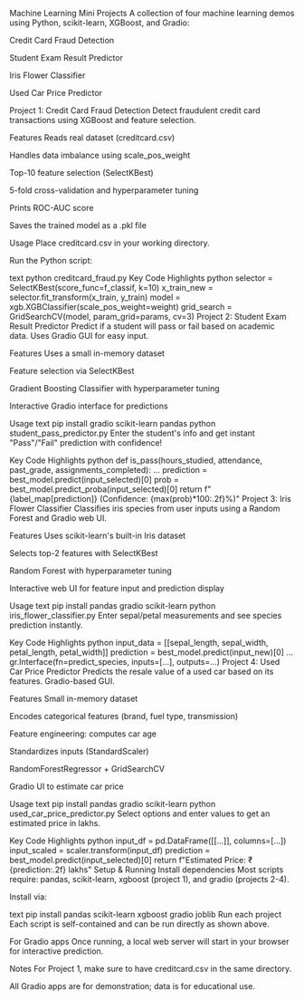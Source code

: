 Machine Learning Mini Projects
A collection of four machine learning demos using Python, scikit-learn, XGBoost, and Gradio:

Credit Card Fraud Detection

Student Exam Result Predictor

Iris Flower Classifier

Used Car Price Predictor

Project 1: Credit Card Fraud Detection
Detect fraudulent credit card transactions using XGBoost and feature selection.

Features
Reads real dataset (creditcard.csv)

Handles data imbalance using scale_pos_weight

Top-10 feature selection (SelectKBest)

5-fold cross-validation and hyperparameter tuning

Prints ROC-AUC score

Saves the trained model as a .pkl file

Usage
Place creditcard.csv in your working directory.

Run the Python script:

text
python creditcard_fraud.py
Key Code Highlights
python
selector = SelectKBest(score_func=f_classif, k=10)
x_train_new = selector.fit_transform(x_train, y_train)
model = xgb.XGBClassifier(scale_pos_weight=weight)
grid_search = GridSearchCV(model, param_grid=params, cv=3)
Project 2: Student Exam Result Predictor
Predict if a student will pass or fail based on academic data. Uses Gradio GUI for easy input.

Features
Uses a small in-memory dataset

Feature selection via SelectKBest

Gradient Boosting Classifier with hyperparameter tuning

Interactive Gradio interface for predictions

Usage
text
pip install gradio scikit-learn pandas
python student_pass_predictor.py
Enter the student's info and get instant "Pass"/"Fail" prediction with confidence!

Key Code Highlights
python
def is_pass(hours_studied, attendance, past_grade, assignments_completed):
    ...
    prediction = best_model.predict(input_selected)[0]
    prob = best_model.predict_proba(input_selected)[0]
    return f"{label_map[prediction]} (Confidence: {max(prob)*100:.2f}%)"
Project 3: Iris Flower Classifier
Classifies iris species from user inputs using a Random Forest and Gradio web UI.

Features
Uses scikit-learn's built-in Iris dataset

Selects top-2 features with SelectKBest

Random Forest with hyperparameter tuning

Interactive web UI for feature input and prediction display

Usage
text
pip install pandas gradio scikit-learn
python iris_flower_classifier.py
Enter sepal/petal measurements and see species prediction instantly.

Key Code Highlights
python
input_data = [[sepal_length, sepal_width, petal_length, petal_width]]
prediction = best_model.predict(input_new)[0]
...
gr.Interface(fn=predict_species, inputs=[...], outputs=...)
Project 4: Used Car Price Predictor
Predicts the resale value of a used car based on its features. Gradio-based GUI.

Features
Small in-memory dataset

Encodes categorical features (brand, fuel type, transmission)

Feature engineering: computes car age

Standardizes inputs (StandardScaler)

RandomForestRegressor + GridSearchCV

Gradio UI to estimate car price

Usage
text
pip install pandas gradio scikit-learn
python used_car_price_predictor.py
Select options and enter values to get an estimated price in lakhs.

Key Code Highlights
python
input_df = pd.DataFrame([[...]], columns=[...])
input_scaled = scaler.transform(input_df)
prediction = best_model.predict(input_selected)[0]
return f"Estimated Price: ₹{prediction:.2f} lakhs"
Setup & Running
Install dependencies
Most scripts require:
pandas, scikit-learn, xgboost (project 1), and gradio (projects 2-4).

Install via:

text
pip install pandas scikit-learn xgboost gradio joblib
Run each project
Each script is self-contained and can be run directly as shown above.

For Gradio apps
Once running, a local web server will start in your browser for interactive prediction.

Notes
For Project 1, make sure to have creditcard.csv in the same directory.

All Gradio apps are for demonstration; data is for educational use.
